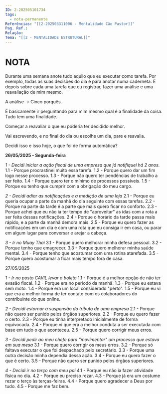 ```yaml
---
ID: 2-202505101734
tags:
  - nota-permanente
Referências: "[[2-202503311006 - Mentalidade Cão Pastor]]"
Pag. Ref.: 
Relação: 
Tema: "[[2 - MENTALIDADE ESTRUTURAL]]"
---
```

# NOTA 

Durante uma semana anote tudo aquilo que eu executar como tarefa. Por exemplo, todas as suas decisões do dia é para anotar numa caderneta. E depois sobre cada uma tarefa que eu registrar, fazer uma análise e uma reavaliação de mim mesmo. 

A análise -> Cinco porquês.

É basicamente ir perguntando para mim mesmo qual é a finalidade da coisa. Tudo tem uma finalidade.

Começar a reavaliar o que eu poderia ter decidido melhor.

Vai escrevendo, e no final do dia ou escolhe um dia, pare e reavalia.

Decidi isso e isso hoje, o que foi de forma automática?

**26/05/2025 - Segunda-feira**

*1 - Decidi iniciar a ação fiscal de uma empresa que já notifiquei há 2 anos.*
1.1 - Porque procrastinei muito essa tarefa.
1.2 - Porque quero dar um fim logo nesse processo.
1.3 - Porque não quero ter pendências de trabalho a ser feito.
1.4 - Porque quero ter o mínimo de processos possíveis.
1.5 - Porque eu tenho que cumprir com a obrigação do meu cargo.

*2 - Decidi adiar as notificações e a medição de uma loja*
2.1 - Porque eu queria ocupar a parte da manhã do dia seguinte com essas tarefas.
2.2 - Porque na parte da tarde é a parte que mais quero ficar no conforto.
2.3 - Porque achei que eu não ia ter tempo de "aproveitar" as idas com a rota a ser feita dessas notificações.
2.4 - Porque o horário da tarde passa mais rápido, e a parte da manhã demora mais.
2.5 - Porque eu quero fazer as notificações em um dia e com uma rota que eu consiga ir em casa, ou parar em algum lugar para conversar e arejar a cabeça.

*3 - Ir no Muay Thai*
3.1 - Porque quero melhorar minha defesa pessoal.
3.2 - Porque tenho que emagrecer.
3.3 - Porque quero melhorar minha saúde mental.
3.4 - Porque tenho que acostumar com uma rotina atarefada.
3.5 - Porque quero acostumar a ficar mais tempo fora de casa.

27/05/2025

*1 - Ir no posto CAVIL levar o boleto*
1.1 - Porque é a melhor opção de não ter evasão fiscal.
1.2 - Porque era no período da manhã.
1.3 - Porque eu estava sem moto.
1.4 - Porque era um local considerado "perto".
1.5 - Porque eu vi que era a melhor forma de ter contato com os colaboradores do contribuinte do que online.

*2 - Decidi estornar a suspensão do tributo de uma empresa*
2.1 - Porque não quero ser punido pelos órgãos superiores.
2.2 - Porque eu quero fazer o certo.
2.3 - Porque eu tinha interpretado inicialmente de forma equivocada.
2.4 - Porque vi que era a melhor conduta a ser executada com base em tudo o que aconteceu.
2.5 - Porque quero corrigir meus erros.

*3 - Decidi pedir ao meu chefe para "movimentar" um processo que estava em sua mesa*
3.1 - Porque quero corrigir os meus erros.
3.2 - Porque só faltava executar o que foi despachado pelo secretário.
3.3 - Porque uma outra decisão minha dependia dessa ação.
3.4 - Porque eu quero fazer o que é certo.
3.5 - Porque não quero ser punido pelos órgãos superiores.

*4 - Decidi ir no terço com meu pai*
4.1 - Porque eu não ia fazer atividade física no dia.
4.2 - Porque eu preciso rezar.
4.3 - Porque já era um costume rezar o terço às terças-feiras.
4.4 - Porque quero agradecer a Deus por tudo.
4.5 - Porque me faz bem.

